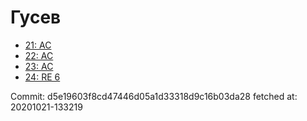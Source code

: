 # Гусев
- [21: AC](21.md)
- [22: AC](22.md)
- [23: AC](23.md)
- [24: RE 6](24.md)

Commit: d5e19603f8cd47446d05a1d33318d9c16b03da28
 fetched at: 20201021-133219
